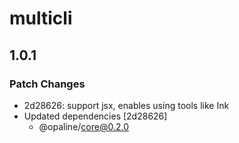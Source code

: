 # multicli

## 1.0.1
### Patch Changes

- 2d28626: support jsx, enables using tools like Ink
- Updated dependencies [2d28626]
  - @opaline/core@0.2.0
